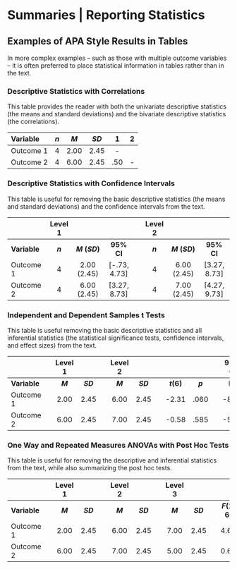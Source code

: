 # Summaries | Reporting Statistics

## Examples of APA Style Results in Tables

In more complex examples – such as those with multiple outcome variables – it is often preferred to place statistical information in tables rather than in the text.

### Descriptive Statistics with Correlations 

This table provides the reader with both the univariate descriptive statistics (the means and standard deviations) and the bivariate descriptive statistics (the correlations).

| Variable | *n* | *M* | *SD* | 1 | 2 |
|:--|:-:|:-:|:-:|:-:|:-:|
| Outcome 1 | 4 | 2.00 | 2.45 | - | |
| Outcome 2 | 4 | 6.00 | 2.45 | .50 | - |

### Descriptive Statistics with Confidence Intervals 

This table is useful for removing the basic descriptive statistics (the means and
standard deviations) and the confidence intervals from the text.

| | Level 1 ||| | Level 2 |||
|:--|:--:|:--:|:--:|--|:-:|:--:|:--:|
| **Variable** | ***n*** | ***M* (*SD*)** | **95% CI** | | ***n*** | ***M* (*SD*)** | **95% CI** |
| Outcome 1 | 4 | 2.00 (2.45) | \[-.73, 4.73\] | | 4 | 6.00 (2.45) | \[3.27, 8.73\] |
| Outcome 2 | 4 | 6.00 (2.45) | \[3.27, 8.73\] | | 4 | 7.00 (2.45) | \[4.27, 9.73\] |

### Independent and Dependent Samples t Tests 

This table is useful removing the basic descriptive statistics and all inferential statistics (the statistical significance tests, confidence intervals, and effect sizes) from the text.

| | | Level 1 || | Level 2 || | | | | 95% CI || | Cohen’s *d* |
|:--|:-:|:--:|:-:|:--:|:-:|:-:|:-:|:--:|:--:|:-:|:--:|:-:|:-:|:--:|
| **Variable** | | ***M*** | ***SD*** | | ***M*** | ***SD*** | | ***t*(6)** | ***p*** | | **LL** | **UL** | | |
| Outcome 1 | | 2.00 | 2.45 | | 6.00 | 2.45 | | -2.31 | .060 | | -8.24 | 0.24 | | -1.63 |
| Outcome 2 | | 6.00 | 2.45 | | 7.00 | 2.45 | | -0.58 | .585 | | -5.24 | 3.24 | | -0.41 |

### One Way and Repeated Measures ANOVAs with Post Hoc Tests 

This table is useful for removing the descriptive and inferential statistics from the text, while also summarizing the post hoc tests.

| | | Level 1 || | Level 2 || | Level 3 || | | | | | Tukey’s HSD |
|:--|:-:|:--:|:-:|:--:|:-:|:--:|:-:|:-:|:-:|:-:|:--:|:--:|:--:|:-:|:--:|
| **Variable** | | ***M*** | ***SD*** | | ***M*** | ***SD*** | | ***M*** | ***SD*** | | ***F*(2, 6)** | ***p*** | ***eta*<sup>2</sup>** | | |
| Outcome 1 | | 2.00 | 2.45 | | 6.00 | 2.45 | | 7.00 | 2.45 | | 4.67 | .041 | .509 | | 1 = 2 &lt; 3 |
| Outcome 2 | | 6.00 | 2.45 | | 7.00 | 2.45 | | 5.00 | 2.45 | | 0.67 | .537 | .129 | | 1 = 2 = 3 |
